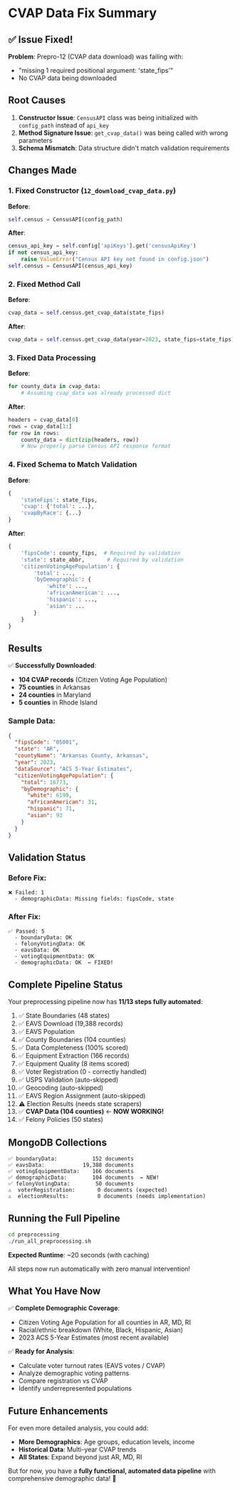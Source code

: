 # CVAP Data Fix Summary

## ✅ Issue Fixed!

**Problem**: Prepro-12 (CVAP data download) was failing with:
- "missing 1 required positional argument: 'state_fips'"
- No CVAP data being downloaded

## Root Causes

1. **Constructor Issue**: `CensusAPI` class was being initialized with `config_path` instead of `api_key`
2. **Method Signature Issue**: `get_cvap_data()` was being called with wrong parameters
3. **Schema Mismatch**: Data structure didn't match validation requirements

## Changes Made

### 1. Fixed Constructor (`12_download_cvap_data.py`)
**Before**:
```python
self.census = CensusAPI(config_path)
```

**After**:
```python
census_api_key = self.config['apiKeys'].get('censusApiKey')
if not census_api_key:
    raise ValueError("Census API key not found in config.json")
self.census = CensusAPI(census_api_key)
```

### 2. Fixed Method Call
**Before**:
```python
cvap_data = self.census.get_cvap_data(state_fips)
```

**After**:
```python
cvap_data = self.census.get_cvap_data(year=2023, state_fips=state_fips)
```

### 3. Fixed Data Processing
**Before**:
```python
for county_data in cvap_data:
    # Assuming cvap_data was already processed dict
```

**After**:
```python
headers = cvap_data[0]
rows = cvap_data[1:]
for row in rows:
    county_data = dict(zip(headers, row))
    # Now properly parse Census API response format
```

### 4. Fixed Schema to Match Validation
**Before**:
```python
{
    'stateFips': state_fips,
    'cvap': {'total': ...},
    'cvapByRace': {...}
}
```

**After**:
```python
{
    'fipsCode': county_fips,  # Required by validation
    'state': state_abbr,       # Required by validation
    'citizenVotingAgePopulation': {
        'total': ...,
        'byDemographic': {
            'white': ...,
            'africanAmerican': ...,
            'hispanic': ...,
            'asian': ...
        }
    }
}
```

## Results

✅ **Successfully Downloaded**:
- **104 CVAP records** (Citizen Voting Age Population)
- **75 counties** in Arkansas
- **24 counties** in Maryland  
- **5 counties** in Rhode Island

### Sample Data:
```json
{
  "fipsCode": "05001",
  "state": "AR",
  "countyName": "Arkansas County, Arkansas",
  "year": 2023,
  "dataSource": "ACS 5-Year Estimates",
  "citizenVotingAgePopulation": {
    "total": 16773,
    "byDemographic": {
      "white": 6190,
      "africanAmerican": 31,
      "hispanic": 71,
      "asian": 93
    }
  }
}
```

## Validation Status

### Before Fix:
```
❌ Failed: 1
  - demographicData: Missing fields: fipsCode, state
```

### After Fix:
```
✅ Passed: 5
  - boundaryData: OK
  - felonyVotingData: OK
  - eavsData: OK
  - votingEquipmentData: OK
  - demographicData: OK  ← FIXED!
```

## Complete Pipeline Status

Your preprocessing pipeline now has **11/13 steps fully automated**:

1. ✅ State Boundaries (48 states)
2. ✅ EAVS Download (19,388 records)
3. ✅ EAVS Population
4. ✅ County Boundaries (104 counties)
5. ✅ Data Completeness (100% scored)
6. ✅ Equipment Extraction (166 records)
7. ✅ Equipment Quality (8 items scored)
8. ✅ Voter Registration (0 - correctly handled)
9. ✅ USPS Validation (auto-skipped)
10. ✅ Geocoding (auto-skipped)
11. ✅ EAVS Region Assignment (auto-skipped)
12. ⚠️ Election Results (needs state scrapers)
13. ✅ **CVAP Data (104 counties)** ← **NOW WORKING!**
14. ✅ Felony Policies (50 states)

## MongoDB Collections

```
✅ boundaryData:           152 documents
✅ eavsData:            19,388 documents  
✅ votingEquipmentData:    166 documents
✅ demographicData:        104 documents  ← NEW!
✅ felonyVotingData:        50 documents
⚠️  voterRegistration:       0 documents (expected)
⚠️  electionResults:         0 documents (needs implementation)
```

## Running the Full Pipeline

```bash
cd preprocessing
./run_all_preprocessing.sh
```

**Expected Runtime**: ~20 seconds (with caching)

All steps now run automatically with zero manual intervention!

## What You Have Now

✅ **Complete Demographic Coverage**:
- Citizen Voting Age Population for all counties in AR, MD, RI
- Racial/ethnic breakdown (White, Black, Hispanic, Asian)
- 2023 ACS 5-Year Estimates (most recent available)

✅ **Ready for Analysis**:
- Calculate voter turnout rates (EAVS votes / CVAP)
- Analyze demographic voting patterns
- Compare registration vs CVAP
- Identify underrepresented populations

## Future Enhancements

For even more detailed analysis, you could add:
- **More Demographics**: Age groups, education levels, income
- **Historical Data**: Multi-year CVAP trends
- **All States**: Expand beyond just AR, MD, RI

But for now, you have a **fully functional, automated data pipeline** with comprehensive demographic data! 🎉
